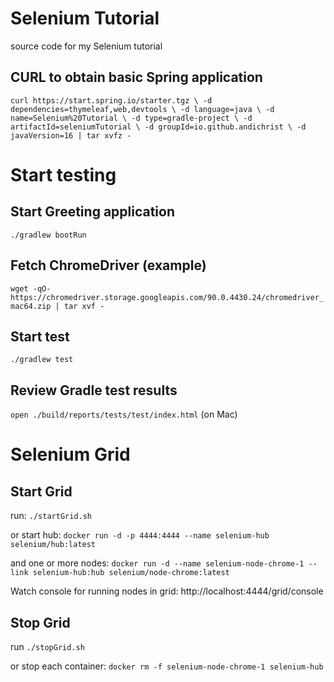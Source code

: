 # Selenium Tutorial
source code for my Selenium tutorial

## CURL to obtain basic Spring application
`curl https://start.spring.io/starter.tgz \
-d dependencies=thymeleaf,web,devtools \
-d language=java \
-d name=Selenium%20Tutorial \
-d type=gradle-project \
-d artifactId=seleniumTutorial \
-d groupId=io.github.andichrist \
-d javaVersion=16 | tar xvfz -`

# Start testing
## Start Greeting application
`./gradlew bootRun`

## Fetch ChromeDriver (example)
`wget -qO- https://chromedriver.storage.googleapis.com/90.0.4430.24/chromedriver_mac64.zip | tar xvf -`

## Start test
`./gradlew test`

## Review Gradle test results
`open ./build/reports/tests/test/index.html` (on Mac)

# Selenium Grid
## Start Grid
run: `./startGrid.sh`

or start hub:
`docker run -d -p 4444:4444 --name selenium-hub selenium/hub:latest`

and one or more nodes:
`docker run -d --name selenium-node-chrome-1 --link selenium-hub:hub selenium/node-chrome:latest`

Watch console for running nodes in grid:
http://localhost:4444/grid/console

## Stop Grid
run `./stopGrid.sh`

or stop each container:
`docker rm -f selenium-node-chrome-1 selenium-hub`
